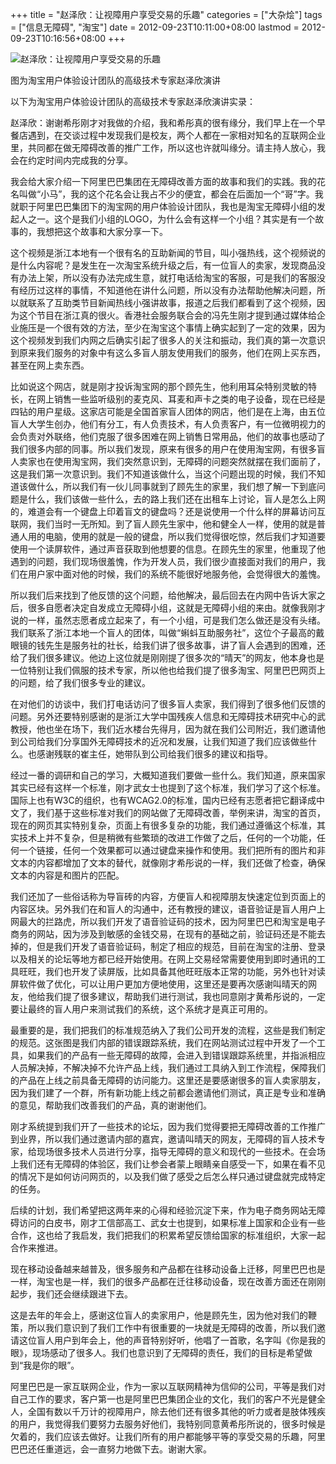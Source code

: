 +++
title = "赵泽欣：让视障用户享受交易的乐趣"
categories = ["大杂烩"]
tags = ["信息无障碍", "淘宝"]
date = 2012-09-23T10:11:00+08:00
lastmod = 2012-09-23T10:16:56+08:00
+++



<IMG alt=赵泽欣：让视障用户享受交易的乐趣 src="http://img1.gtimg.com/tech/pics/hv1/56/7/1152/74910641.jpg">

图为淘宝用户体验设计团队的高级技术专家赵泽欣演讲

以下为淘宝用户体验设计团队的高级技术专家赵泽欣演讲实录：

赵泽欣：谢谢希彤刚才对我做的介绍，我和希彤真的很有缘分，我们早上在一个早餐店遇到，在交谈过程中发现我们是校友，两个人都在一家相对知名的互联网企业里，共同都在做无障碍改善的推广工作，所以这也许就叫缘分。请主持人放心，我会在约定时间内完成我的分享。

我会给大家介绍一下阿里巴巴集团在无障碍改善方面的故事和我们的实践。我的花名叫做“小马”，我的这个花名会让我占不少的便宜，都会在后面加一个“哥”字。我就职于阿里巴巴集团下的淘宝网的用户体验设计团队，我也是淘宝无障碍小组的发起人之一。这个是我们小组的LOGO，为什么会有这样一个小组？其实是有一个故事的，我想把这个故事和大家分享一下。

这个视频是浙江本地有一个很有名的互助新闻的节目，叫小强热线，这个视频说的是什么内容呢？是发生在一次淘宝系统升级之后，有一位盲人的卖家，发现商品没有办法上架，所以没有办法完成生意，就打电话给淘宝的客服，可是我们的客服没有经历过这样的事情，不知道他在讲什么问题，所以没有办法帮助他解决问题，所以就联系了互助类节目新闻热线小强讲故事，报道之后我们都看到了这个视频，因为这个节目在浙江真的很火。香港社会服务联合会的冯先生刚才提到通过媒体给企业施压是一个很有效的方法，至少在淘宝这个事情上确实起到了一定的效果，因为这个视频发到我们内网之后确实引起了很多人的关注和振动，我们真的第一次意识到原来我们服务的对象中有这么多盲人朋友使用我们的服务，他们在网上买东西，甚至在网上卖东西。

比如说这个网店，就是刚才投诉淘宝网的那个顾先生，他利用耳朵特别灵敏的特长，在网上销售一些监听级别的麦克风、耳麦和声卡之类的电子设备，现在已经是四钻的用户星级。这家店可能是全国首家盲人团体的网店，他们是在上海，由五位盲人大学生创办，他们有分工，有人负责技术，有人负责客户，有一位微明视力的会负责对外联络，他们克服了很多困难在网上销售日常用品，他们的故事也感动了我们很多内部的同事。所以我们发现，原来有很多的用户在使用淘宝网，有很多盲人卖家也在使用淘宝网，我们突然意识到，无障碍的问题突然就摆在我们面前了，这是我们第一次意识到。我们不知道该做什么，当这个问题出现的时候，我们不知道该做什么，所以我们有一伙儿同事就到了顾先生的家里，我们想了解一下到底问题是什么，我们该做一些什么，去的路上我们还在出租车上讨论，盲人是怎么上网的，难道会有一个键盘上印着盲文的键盘吗？还是说使用一个什么样的屏幕访问互联网，我们当时一无所知。到了盲人顾先生家中，他和健全人一样，使用的就是普通人用的电脑，使用的就是一般的键盘，所以我们觉得很吃惊，然后我们才知道要使用一个读屏软件，通过声音获取到他想要的信息。在顾先生的家里，他重现了他遇到的问题，我们现场很羞愧，作为开发人员，我们很少直接面对我们的用户，我们在用户家中面对他的时候，我们的系统不能很好地服务他，会觉得很大的羞愧。

所以我们后来找到了他反馈的这个问题，给他解决，最后回去在内网中告诉大家之后，很多自愿者决定自发成立无障碍小组，这就是无障碍小组的来由。就像我刚才说的一样，虽然志愿者成立起来了，有一个小组，可是我们怎么做还是没有头绪。我们联系了浙江本地一个盲人的团体，叫做“蝌蚪互助服务社”，这位个子最高的戴眼镜的钱先生是服务社的社长，给我们讲了很多故事，讲了盲人会遇到的困难，还给了我们很多建议。他边上这位就是刚刚提了很多次的“晴天”的网友，他本身也是一位特别让我们佩服的技术专家，所以他也给我们提了很多淘宝、阿里巴巴网页上的问题，给了我们很多专业的建议。

在对他们的访谈中，我们打电话访问了很多盲人卖家，我们得到了很多他们反馈的问题。另外还要特别感谢的是浙江大学中国残疾人信息和无障碍技术研究中心的武教授，他也坐在场下，我们近水楼台先得月，因为就在我们公司附近，我们邀请他到公司给我们分享国外无障碍技术的近况和发展，让我们知道了我们应该做些什么。也感谢残联的崔主任，她带队到公司给我们很多的建议和指导。

经过一番的调研和自己的学习，大概知道我们要做一些什么。我们知道，原来国家其实已经有这样一个标准，刚才武女士也提到了这个标准，我们学习了这个标准。国际上也有W3C的组织，也有WCAG2.0的标准，国内已经有志愿者把它翻译成中文了，我们基于这些标准对我们的网站做了无障碍改善，举例来讲，淘宝的首页，现在的网页其实特别复杂，页面上有很多复杂的功能，我们通过遵循这个标准，其实技术上并不复杂，但是稍微有些繁琐的改进工作做了之后，任何的一个功能，任何一个链接，任何一个效果都可以通过键盘来操作和使用。我们把所有的图片和非文本的内容都增加了文本的替代，就像刚才希彤说的一样，我们还做了检查，确保文本的内容是和图片的匹配。

我们还加了一些俗话称为导盲砖的内容，方便盲人和视障朋友快速定位到页面上的内容区块。另外我们在和盲人的沟通中，还有教授的建议，语音验证是盲人用户上网最大的拦路虎，所以我们开发了语音验证码的技术，因为阿里巴巴和淘宝是电子商务的网站，因为涉及到敏感的金钱交易，在现有的基础之前，验证码还是不能去掉的，但是我们开发了语音验证码，制定了相应的规范，目前在淘宝的注册、登录以及相关的论坛等地方都已经开始使用。在网上交易经常需要使用到即时通讯的工具旺旺，我们也开发了读屏版，比如具备其他旺旺版本正常的功能，另外也针对读屏软件做了优化，可以让用户更加方便地使用，这里还是要再次感谢叫晴天的网友，他给我们提了很多建议，帮助我们进行测试，我也同意刚才黄希彤说的，一定要让最终的盲人用户来测试我们的系统，这个系统才是真正可用的。

最重要的是，我们把我们的标准规范纳入了我们公司开发的流程，这些是我们制定的规范。这张图是我们内部的错误跟踪系统，我们在网站测试过程中开发了一个工具，如果我们的产品有一些无障碍的故障，会进入到错误跟踪系统里，并指派相应人员解决掉，不解决掉不允许产品上线，我们通过工具纳入到工作流程，保障我们的产品在上线之前具备无障碍的访问能力。这里还是要感谢很多的盲人卖家朋友，因为我们建了一个群，所有新功能上线之前都会邀请他们测试，真正是专业和准确的意见，帮助我们改善我们的产品，真的谢谢他们。

刚才系统提到我们开了一些技术的论坛，因为我们觉得要把无障碍改善的工作推广到业界，所以我们通过邀请内部的嘉宾，邀请叫晴天的网友，无障碍的盲人技术专家，给现场很多技术人员进行分享，指导无障碍的意义和现代的一些技术。在会场上我们还有无障碍的体验区，我们让参会者蒙上眼睛亲自感受一下，如果在看不见的情况下是如何访问网页的，以及我们做了感受之后怎么样只通过键盘就完成特定的任务。

后续的计划，我们希望把这两年来的心得和经验沉淀下来，作为电子商务网站无障碍访问的白皮书，刚才工信部高工、武女士也提到，如果标准上国家和企业有一些合作，这也给了我启发，我们把我们的积累希望反馈给国家的标准组织，大家一起合作来推进。

现在移动设备越来越普及，很多服务和产品都在往移动设备上迁移，阿里巴巴也是一样，淘宝也是一样，我们的很多产品都在迁往移动设备，现在改善方面还在刚刚起步，我们还会继续跟进下去。

这是去年的年会上，感谢这位盲人的卖家用户，他是顾先生，因为他对我们的鞭策，所以我们意识到了我们工作中有很重要的一块就是无障碍的改善，所以我们邀请这位盲人用户到年会上，他的声音特别好听，他唱了一首歌，名字叫《你是我的眼》，现场感动了很多人。我们也意识到了无障碍的责任，我们的目标是希望做到“我是你的眼”。

阿里巴巴是一家互联网企业，作为一家以互联网精神为信仰的公司，平等是我们对自己工作的要求，客户第一也是阿里巴巴集团企业的文化，我们的客户不光是健全人，全国有数以千万计的视障用户，除去他们还有很多其他的听力或者是肢体残疾的用户，我觉得我们要努力去服务好他们，我特别同意黄希彤所说的，很多时候是欠着的，我们应该去做好。让我们所有的用户都能够平等的享受交易的乐趣，阿里巴巴还任重道远，会一直努力地做下去。谢谢大家。
